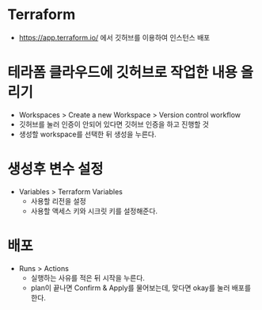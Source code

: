# Terraform

- https://app.terraform.io/ 에서 깃허브를 이용하여 인스턴스 배포

# 테라폼 클라우드에 깃허브로 작업한 내용 올리기

- Workspaces > Create a new Workspace > Version control workflow
- 깃허브를 눌러 인증이 안되어 있다면 깃허브 인증을 하고 진행할 것
- 생성할 workspace를 선택한 뒤 생성을 누른다.

# 생성후 변수 설정

- Variables > Terraform Variables
  - 사용할 리전을 설정
  - 사용할 액세스 키와 시크릿 키를 설정해준다.

# 배포
- Runs > Actions
  - 실행하는 사유를 적은 뒤 시작을 누른다.
  - plan이 끝나면 Confirm & Apply를 물어보는데, 맞다면 okay를 눌러 배포를 한다.
